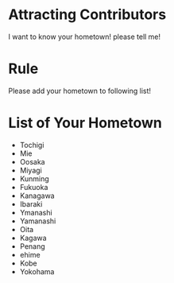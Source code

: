 # Attracting Contributors
I want to know your hometown! please tell me!

# Rule
Please add your hometown to following list!

# List of Your Hometown
- Tochigi
- Mie
- Oosaka
- Miyagi
- Kunming
- Fukuoka
- Kanagawa
- Ibaraki
- Ymanashi
- Yamanashi
- Oita
- Kagawa
- Penang
- ehime
- Kobe
- Yokohama
